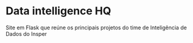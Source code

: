 # Data intelligence HQ
Site em Flask que reúne os principais projetos do time de Inteligência de Dados do Insper

